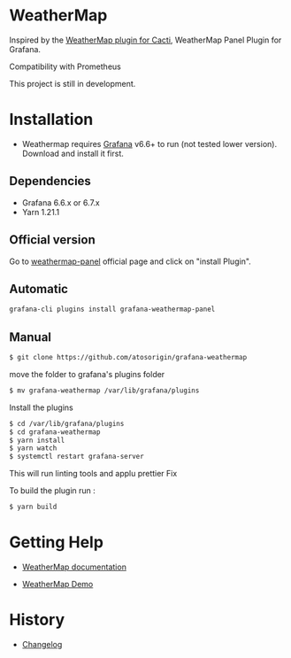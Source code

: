 # WeatherMap

Inspired by the [WeatherMap plugin for Cacti](https://www.network-weathermap.com/), WeatherMap Panel Plugin for Grafana.

Compatibility with  Prometheus

This project is still in development.

# Installation

* Weathermap requires [Grafana](https://www.grafana.com/) v6.6+ to run (not tested lower version). Download and install it first.

## Dependencies

- Grafana 6.6.x or 6.7.x
- Yarn 1.21.1


## Official version

Go to [weathermap-panel](https://grafana.com/plugins/grafana-weathermap-panel) official page and click on "install Plugin".


## Automatic

```sh
grafana-cli plugins install grafana-weathermap-panel
```

## Manual

```sh
$ git clone https://github.com/atosorigin/grafana-weathermap
```

move the folder to grafana's plugins folder

```sh
$ mv grafana-weathermap /var/lib/grafana/plugins
```

Install the plugins

```sh
$ cd /var/lib/grafana/plugins
$ cd grafana-weathermap
$ yarn install
$ yarn watch
$ systemctl restart grafana-server
```

This will run linting tools and applu prettier Fix

To build the plugin run :

```sh
$ yarn build
```



# Getting Help

* [WeatherMap documentation](https://github.com/atosorigin/grafana-weathermap/tree/master/docs)

* [WeatherMap Demo](https://github.com/atosorigin/grafana-weathermap-panel/tree/master/demo)


# History

* [Changelog](https://github.com/atosorigin/grafana-weathermap/blob/master/CHANGELOG.md)
